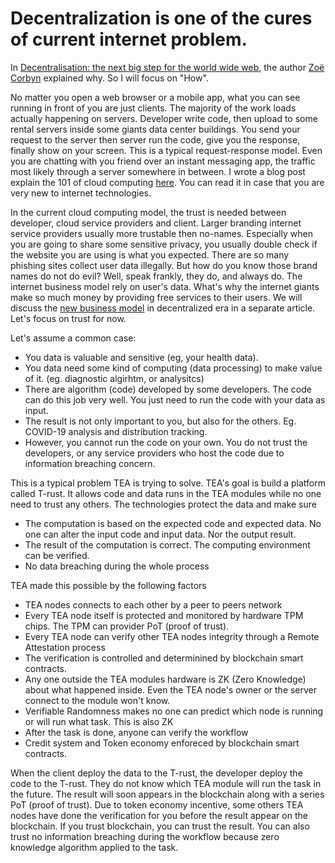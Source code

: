 # Decentralization is one of the cures of current internet problem.


In [Decentralisation: the next big step for the world wide web](https://www.theguardian.com/technology/2018/sep/08/decentralisation-next-big-step-for-the-world-wide-web-dweb-data-internet-censorship-brewster-kahle), the author [Zoë Corbyn](https://www.theguardian.com/profile/zoe-corbyn) explained why. So I will focus on "How".

No matter you open a web browser or a mobile app, what you can see running in front of you are just clients. The majority of the work loads actually happening on servers. Developer write code, then upload to some rental servers inside some giants data center buildings. You send your request to the server then server run the code, give you the response, finally show on your screen. This is a typical request-response model. Even you are chatting with you friend over an instant messaging app, the traffic most likely through a server somewhere in between. I wrote a blog post explain the 101 of cloud computing [here](https://medium.com/@pushbar/nste1-of-n-what-happened-after-you-click-a-submit-button-79f84b8c4f3e). You can read it in case that you are very new to internet technologies.

In the current cloud computing model, the trust is needed between developer, cloud service providers and client. Larger branding internet service providers usually more trustable then no-names. Especially when you are going to share some sensitive privacy, you usually double check if the website you are using is what you expected. There are so many phishing sites collect user data illegally. But how do you know those brand names do not do evil? Well, speak frankly, they do, and always do. The internet business model rely on user's data. What's why the internet giants make so much money by providing free services to their users. We will discuss the [new business model](New_business_models.md) in decentralized era in a separate article. Let's focus on trust for now.

Let's assume a common case:
- You data is valuable and sensitive (eg, your health data). 
- You data need some kind of computing (data processing) to make value of it. (eg. diagnostic algirhtm, or analysitcs)
- There are algorithm (code) developed by some developers. The code can do this job very well. You just need to run the code with your data as input.
- The result is not only important to you, but also for the others. Eg. COVID-19 analysis and distribution tracking.
- However, you cannot run the code on your own. You do not trust the developers, or any service providers who host the code due to information breaching concern.

This is a typical problem TEA is trying to solve. TEA's goal is build a platform called T-rust. It allows code and data runs in the TEA modules while no one need to trust any others. The technologies protect the data and make sure
- The computation is based on the expected code and expected data. No one can alter the input code and input data. Nor the output result.
- The result of the computation is correct. The computing environment can be verified.
- No data breaching during the whole process

TEA made this possible by the following factors
- TEA nodes connects to each other by a peer to peers network
- Every TEA node itself is protected and monitored by hardware TPM chips. The TPM can provider PoT (proof of trust). 
- Every TEA node can verify other TEA nodes integrity through a Remote Attestation process
- The verification is controlled and determinined by blockchain smart contracts. 
- Any one outside the TEA modules hardware is ZK (Zero Knowledge) about what happened inside. Even the TEA node's owner or the server connect to the module won't know.
- Verifiable Randomness makes no one can predict which node is running or will run what task. This is also ZK
- After the task is done, anyone can verify the workflow
- Credit system and Token economy enforeced by blockchain smart contracts.

When the client deploy the data to the T-rust, the developer deploy the code to the T-rust. They do not know which TEA module will run the task in the future. The result will soon appears in the blockchain along with a series PoT (proof of trust). Due to token economy incentive, some others TEA nodes have done the verification for you before the result appear on the blockchain. If you trust blockchain, you can trust the result. You can also trust no information breaching during the workflow because zero knowledge algorithm applied to the task.


